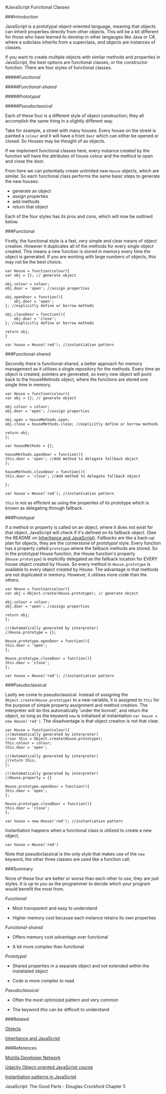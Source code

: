 #JavaScript Functional Classes

###Introduction

JavaScript is a prototypal object-oriented language, meaning that objects can inherit properties directly from other objects. This will be a bit different for those who have learned to develop in other langauges like Java or C#, where a subclass inherits from a superclass, and objects are instances of classes.

If you want to create multiple objects with similar methods and properties in JavaScript, the best options are functional classes, or the constructor function. There are four styles of functional classes.

#####*Functional*
 
#####*Functional-shared*

#####*Prototypal*

#####*Pseudoclassical*

Each of these four is a different style of object construction; they all accomplish the same thing in a slightly different way.

Take for example, a street with many houses. Every house on the street is painted a `colour` and it will have a front `door` which can either be opened or closed. So Houses may be thought of as objects.

If we implement functional classes here, every instance created by the function will have the attributes of house colour and the method to open and close the door.

From here we can potentially create unlimited new `House` objects, which are similar. So each functional class performs the same basic steps to generate the new houses:

* 	generate an object
* 	assign properties
*	add methods
*	return that object

Each of the four styles has its pros and cons, which will now be outlined below.

###Functional

Firstly, the functional style is a fast, very simple and clear means of object creation. However it duplicates all of the methods for every single object created. This means a new function is stored in memory every time the object is generated.  If you are working with large numbers of objects, this may not be the best choice.



	var House = function(colour){
    var obj = {}; // generate object

    obj.colour = colour;
    obj.door = 'open'; //assign properties

    obj.openDoor = function(){
        obj.door = 'open';
    }; //explicitly define or borrow methods

    obj.closeDoor = function(){
        obj.door = 'close';
    }; //explicitly define or borrow methods

    return obj;
	}

	var house = House('red'); //instantiation pattern


###Functional-shared

Secondly there is functional-shared, a better approach for memory management as it utilises a single repository for the methods. Every time an object is created, pointers are generated, so every new object will point back to the houseMethods object, where the functions are stored one single time in memory.


	var House = function(colour){
    var obj = {}; // generate object

    obj.colour = colour;
    obj.door = 'open'; //assign properties

    obj.open = houseMethods.open;
    obj.close = houseMethods.close; //explicitly define or borrow methods

    return obj;
	};

	var houseMethods = {};

	houseMethods.openDoor = function(){
    this.door = 'open'; //Add method to delegate fallback object
	};

	houseMethods.closeDoor = function(){
    this.door = 'close'; //Add method to delegate fallback object

	};

	var house = House('red'); //instantiation pattern

`this` is not as efficient as using the properties of its prototype which is known as delegating through fallback.

###Prototypal

If a method or property is called on an object, where it does not exist for that object, JavaScript will check if it's defined on its fallback object. (See the README on [Inheritance and JavaScript](https://github.com/codingforeveryone/READMEs/blob/master/JavaScript/inheritance-and-javascript.md)).  Fallbacks are like a back-up plan for objects, they are the cornerstone of *prototypal* style. Every function has a property called `prototype` where the fallback methods are stored. So in the prototypal House function, the House function's property (`House.prototype`) is explicitly delegated as the fallback location for EVERY house object created by House. So every method in `House.prototype` is available to every object created by House. The advantage is that methods are not duplicated in memory. However, it utilises more code than the others.

	var House = function(colour){
    var obj = Object.create(House.prototype); // generate object

    obj.colour = colour;
    obj.door = 'open'; //assign properties

    return obj;
	};

	//(Automatically generated by interpreter)
	//House.prototype = {};

	House.prototype.openDoor = function(){
    this.door = 'open';
	};

	House.prototype.closeDoor = function(){
    this.door = 'close';
	};

	var house = House('red'); //instantiation pattern


###Pseudoclassical

Lastly we come to pseudoclassical. Instead of assigning the `Object.create(House.prototype)` to a new variable, it is assigned to `this` for the purpose of simple property assignment and method creation. The interpreter will do this automatically 'under the bonnet', and return the object, so long as the keyword `new` is initialised at instantiation `var house = new House('red')`. The disadvantage is that object creation is not that clear.

	var House = function(colour){
    //(Automatically generated by interpreter)
    //var this = Object.create(House.prototype);
    this.colour = colour;
    this.door = 'open';

    //(Automatically generated by interpreter)
    //return this;
	};

	//(Automatically generated by interpreter)
	//House.property = {}

	House.prototype.openDoor = function(){
    this.door = 'open';
	};

	House.prototype.closeDoor = function(){
    this.door = 'close';
	};

	var house = new House('red'); //instantiation pattern


Instantiation happens when a functional class is utilized to create a new object,

	var house = House('red')

Note that pseudoclassical is the only style that makes use of the `new` keyword, the other three classes are used like a function call.

###Summary

None of these four are better or worse than each other to use, they are just styles. It is up to you as the programmer to decide which your program would benefit the most from.

*Functional*

* Most transparent and easy to understand
 
* Higher memory cost because each instance retains its own properties

*Functional-shared*

* Offers memory cost advantage over functional

* A bit more complex than functional

*Prototypal*

* Shared properties in a separate object and not extended within the instatiated object

* Code is more complex to read

*Pseudoclassical*

* Often the most optimized pattern and very common

* The keyword *this* can be difficult to understand

###Related

[Objects](https://github.com/codingforeveryone/READMEs/blob/master/JavaScript/Objects.md)

[Inheritance and JavaScript](http://codingforeveryone.foundersandcoders.org/JavaScript/inheritance-and-javascript.html)

###References

[Mozilla Developer Network](https://developer.mozilla.org/en-US/docs/Web/JavaScript/Introduction_to_Object-Oriented_JavaScript)

[Udacity Object-oriented JavaScript course](https://www.udacity.com/course/object-oriented-javascript--ud015)

[Instantiation patterns in JavaScript](http://callmenick.com/post/instantiation-patterns-in-javascript)

JavaScript: The Good Parts - Douglas Crockford Chapter 5
